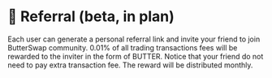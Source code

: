 # 👬 Referral \(beta, in plan\)

Each user can generate a personal referral link and invite your friend to join ButterSwap community. 0.01% of all trading transactions fees will be rewarded to the inviter in the form of BUTTER. Notice that your friend do not need to pay extra transaction fee. The reward will be distributed monthly.

